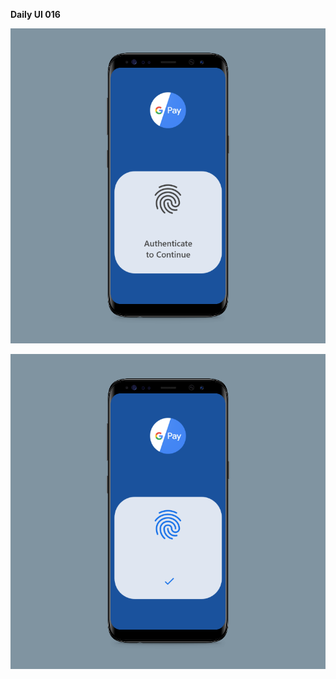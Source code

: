 **Daily UI 016**

![](https://raw.githubusercontent.com/Sehajbir/DailyUI/master/DailyUI-016/Authentication.png)


![](https://raw.githubusercontent.com/Sehajbir/DailyUI/master/DailyUI-016/Authenticated.png)